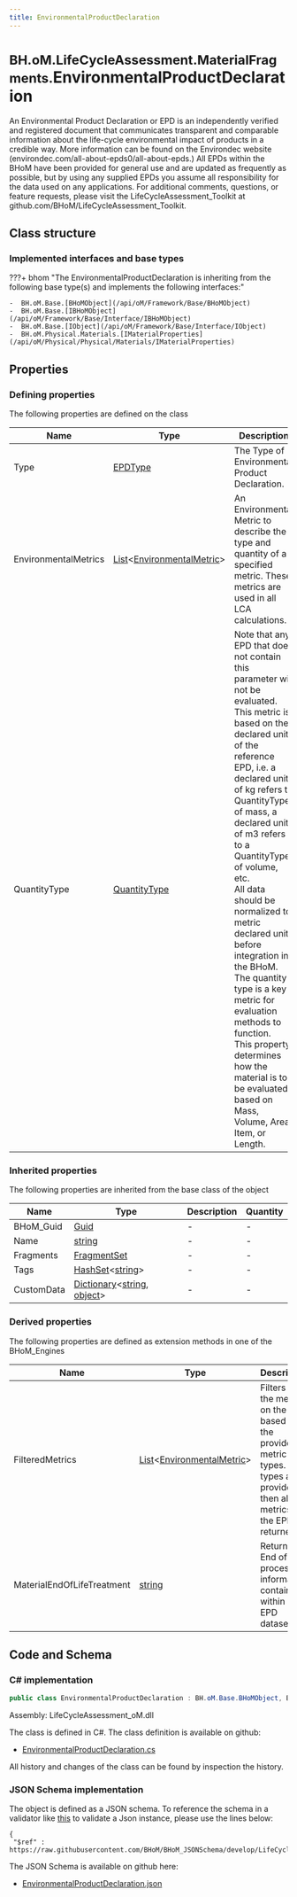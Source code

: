 ```yaml
---
title: EnvironmentalProductDeclaration
---
```


# <small>BH.oM.LifeCycleAssessment.MaterialFragments.</small>**EnvironmentalProductDeclaration**

An Environmental Product Declaration or EPD is an independently verified and registered document that communicates transparent and comparable information about the life-cycle environmental impact of products in a credible way. 
More information can be found on the Environdec website (environdec.com/all-about-epds0/all-about-epds.) 
All EPDs within the BHoM have been provided for general use and are updated as frequently as possible, but by using any supplied EPDs you assume all responsibility for the data used on any applications. 
For additional comments, questions, or feature requests, please visit the LifeCycleAssessment_Toolkit at github.com/BHoM/LifeCycleAssessment_Toolkit.

## Class structure

### Implemented interfaces and base types

???+ bhom "The EnvironmentalProductDeclaration is inheriting from the following base type(s) and implements the following interfaces:"

    -  BH.oM.Base.[BHoMObject](/api/oM/Framework/Base/BHoMObject)
    -  BH.oM.Base.[IBHoMObject](/api/oM/Framework/Base/Interface/IBHoMObject)
    -  BH.oM.Base.[IObject](/api/oM/Framework/Base/Interface/IObject)
    -  BH.oM.Physical.Materials.[IMaterialProperties](/api/oM/Physical/Physical/Materials/IMaterialProperties)


## Properties



### Defining properties

The following properties are defined on the class

| Name             | Type             | Description      | Quantity         |
|------------------|------------------|------------------|------------------|
| Type | [EPDType](/api/oM/Analytical/LifeCycleAssessment/Enums/EPDType) | The Type of Environmental Product Declaration. | - |
| EnvironmentalMetrics | [List](https://learn.microsoft.com/en-us/dotnet/api/System.Collections.Generic.List-1?view=netstandard-2.0)&lt;[EnvironmentalMetric](/api/oM/Analytical/LifeCycleAssessment/MaterialFragments/EnvironmentalMetrics/EnvironmentalMetric)&gt; | An Environmental Metric to describe the type and quantity of a specified metric. These metrics are used in all LCA calculations. | - |
| QuantityType | [QuantityType](/api/oM/Analytical/LifeCycleAssessment/Enums/QuantityType) | Note that any EPD that does not contain this parameter will not be evaluated. <br>This metric is based on the declared unit of the reference EPD, i.e. a declared unit of kg refers to QuantityType of mass, a declared unit of m3 refers to a QuantityType of volume, etc. <br>All data should be normalized to metric declared units before integration in the BHoM. <br>The quantity type is a key metric for evaluation methods to function. <br>This property determines how the material is to be evaluated, based on Mass, Volume, Area, Item, or Length. | - |


### Inherited properties
The following properties are inherited from the base class of the object

| Name             | Type             | Description      | Quantity         |
|------------------|------------------|------------------|------------------|
| BHoM_Guid | [Guid](https://learn.microsoft.com/en-us/dotnet/api/System.Guid?view=netstandard-2.0) | - | - |
| Name | [string](https://learn.microsoft.com/en-us/dotnet/api/System.String?view=netstandard-2.0) | - | - |
| Fragments | [FragmentSet](/api/oM/Framework/Base/FragmentSet) | - | - |
| Tags | [HashSet](https://learn.microsoft.com/en-us/dotnet/api/System.Collections.Generic.HashSet-1?view=netstandard-2.0)&lt;[string](https://learn.microsoft.com/en-us/dotnet/api/System.String?view=netstandard-2.0)&gt; | - | - |
| CustomData | [Dictionary](https://learn.microsoft.com/en-us/dotnet/api/System.Collections.Generic.Dictionary-2?view=netstandard-2.0)&lt;[string](https://learn.microsoft.com/en-us/dotnet/api/System.String?view=netstandard-2.0), [object](https://learn.microsoft.com/en-us/dotnet/api/System.Object?view=netstandard-2.0)&gt; | - | - |


### Derived properties

The following properties are defined as extension methods in one of the BHoM_Engines

| Name             | Type             | Description      | Quantity         | Engine           |
|------------------|------------------|------------------|------------------|------------------|
| FilteredMetrics | [List](https://learn.microsoft.com/en-us/dotnet/api/System.Collections.Generic.List-1?view=netstandard-2.0)&lt;[EnvironmentalMetric](/api/oM/Analytical/LifeCycleAssessment/MaterialFragments/EnvironmentalMetrics/EnvironmentalMetric)&gt; | Filters out the metrics on the EPD based on the provided metric types. If no types are provided, then all metrics on the EPD are returned. | - | LifeCycleAssessment_Engine |
| MaterialEndOfLifeTreatment | [string](https://learn.microsoft.com/en-us/dotnet/api/System.String?view=netstandard-2.0) | Returns End of Life processing information contained within an EPD dataset. | - | LifeCycleAssessment_Engine |


## Code and Schema

### C# implementation

``` C# title="C#"
public class EnvironmentalProductDeclaration : BH.oM.Base.BHoMObject, BH.oM.Base.IBHoMObject, BH.oM.Base.IObject, BH.oM.Physical.Materials.IMaterialProperties
```

Assembly: LifeCycleAssessment_oM.dll

The class is defined in C#. The class definition is available on github:

- [EnvironmentalProductDeclaration.cs](https://github.com/BHoM/BHoM/blob/develop/LifeCycleAssessment_oM/MaterialFragments\EnvironmentalProductDeclaration.cs)

All history and changes of the class can be found by inspection the history.
### JSON Schema implementation

The object is defined as a JSON schema. To reference the schema in a validator like [this](https://www.jsonschemavalidator.net/) to validate a Json instance, please use the lines below:

``` { .json .copy .select } title="JSON Schema"
{
 "$ref" : https://raw.githubusercontent.com/BHoM/BHoM_JSONSchema/develop/LifeCycleAssessment_oM/MaterialFragments/EnvironmentalProductDeclaration.json}
```

The JSON Schema is available on github here:

- [EnvironmentalProductDeclaration.json](https://github.com/BHoM/BHoM_JSONSchema/blob/develop/LifeCycleAssessment_oM/MaterialFragments/EnvironmentalProductDeclaration.json)
